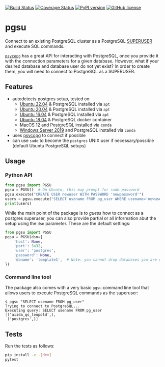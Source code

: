 [![Build Status](https://github.com/aiidateam/pgsu/workflows/ci/badge.svg)](https://github.com/aiidateam/pgsu/actions)
[![Coverage Status](https://codecov.io/gh/aiidateam/pgsu/branch/master/graph/badge.svg)](https://codecov.io/gh/aiidateam/pgsu)
[![PyPI version](https://badge.fury.io/py/pgsu.svg)](https://badge.fury.io/py/pgsu)
[![GitHub license](https://img.shields.io/badge/License-MIT-blue.svg)](https://github.com/aiidateam/pgsu/blob/master/LICENSE)
# pgsu

Connect to an existing PostgreSQL cluster as a PostgreSQL [SUPERUSER](https://www.postgresql.org/docs/current/sql-createrole.html) and execute SQL commands.

[`psycopg`](https://pypi.org/project/psycopg/) has a great API for interacting with PostgreSQL, once you provide it with the connection parameters for a given database.
However, what if your desired database and database user do not yet exist?
In order to create them, you will need to connect to PostgreSQL as a SUPERUSER.

## Features

 * autodetects postgres setup, tested on
   * [Ubuntu 22.04](https://github.com/actions/virtual-environments/blob/main/images/linux/Ubuntu2204-README.md) & PostgreSQL installed via `apt`
   * [Ubuntu 20.04](https://github.com/actions/virtual-environments/blob/main/images/linux/Ubuntu2004-README.md) & PostgreSQL installed via `apt`
   * [Ubuntu 16.04](https://github.com/actions/virtual-environments/blob/master/images/linux/Ubuntu1604-README.md) & PostgreSQL installed via `apt`
   * [Ubuntu 18.04](https://github.com/actions/virtual-environments/blob/master/images/linux/Ubuntu1804-README.md) & PostgreSQL docker container
   * [MacOS 12](https://github.com/actions/virtual-environments/blob/master/images/macos/macos-12-Readme.md) and PostgreSQL installed via `conda`
   * [Windows Server 2019](https://github.com/actions/virtual-environments/blob/master/images/win/Windows2019-Readme.md) and PostgreSQL installed via `conda`
 * uses [psycopg](http://initd.org/psycopg/docs/index.html) to connect if possible
 * can use `sudo` to become the `postgres` UNIX user if necessary/possible (default Ubuntu PostgreSQL setups)

## Usage

### Python API
```python
from pgsu import PGSU
pgsu = PGSU()  # On Ubuntu, this may prompt for sudo password
pgsu.execute("CREATE USER newuser WITH PASSWORD 'newpassword'")
users = pgsu.execute("SELECT usename FROM pg_user WHERE usename='newuser'")
print(users)
```

While the main point of the package is to *guess* how to connect as a postgres superuser, you can also provide partial or all information abut the setup using the `dsn` parameter.
These are the default settings:
```python
from pgsu import PGSU
pgsu = PGSU(dsn={
    'host': None,
    'port': 5432,
    'user': 'postgres',
    'password': None,
    'dbname': 'template1',  # Note: you cannot drop databases you are connected to
})
```

### Command line tool

The package also comes with a very basic `pgsu` command line tool that allows users to execute PostgreSQL commands as the superuser:
```
$ pgsu "SELECT usename FROM pg_user"
Trying to connect to PostgreSQL...
Executing query: SELECT usename FROM pg_user
[('aiida_qs_leopold',),
 ('postgres',)]
```

## Tests

Run the tests as follows:
```bash
pip install -e .[dev]
pytest
```
